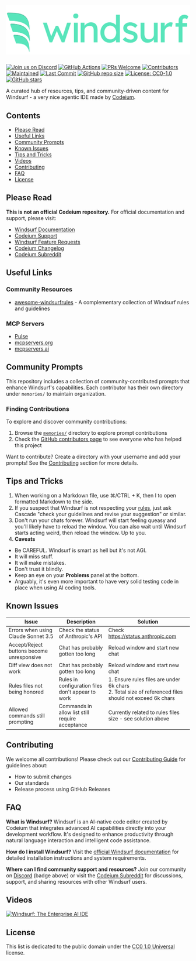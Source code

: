 # [![Windsurf Logo](windsurf_logo_wordmark.png)][windsurf-link]

[![Join us on Discord][discord-shield]][discord-link]
[![GitHub Actions][actions-shield]][actions-link]
[![PRs Welcome][prs-shield]][contributing-link]
[![Contributors][contributors-shield]][contributors-link]
[![Maintained][maintained-shield]][maintained-link]
[![Last Commit][lastcommit-shield]][lastcommit-link]
[![GitHub repo size][reposize-shield]][repo-link]
[![License: CC0-1.0][license-shield]][license-link]
[![GitHub stars][stars-shield]][stars-link]

[windsurf-link]: https://www.codeium.com/windsurf
[discord-shield]: https://img.shields.io/discord/1027685395649015980?logo=discord&logoColor=white&label=Join%20us%20on%20Discord&labelColor=E55882&color=58E5BB
[discord-link]: https://discord.gg/3XFf78nAx5
[actions-shield]: https://github.com/ichoosetoaccept/awesome-windsurf/actions/workflows/markdownlint.yml/badge.svg
[actions-link]: https://github.com/ichoosetoaccept/awesome-windsurf/actions
[prs-shield]: https://img.shields.io/badge/PRs-welcome-58E5BB.svg
[contributing-link]: CONTRIBUTING.md
[contributors-shield]: https://img.shields.io/github/contributors/ichoosetoaccept/awesome-windsurf?color=E55882
[contributors-link]: https://github.com/ichoosetoaccept/awesome-windsurf/graphs/contributors
[maintained-shield]: https://img.shields.io/badge/Maintained-yes-58E5BB.svg
[maintained-link]: https://github.com/ichoosetoaccept/awesome-windsurf/commits/main
[lastcommit-shield]: https://img.shields.io/github/last-commit/ichoosetoaccept/awesome-windsurf?color=58E5BB
[lastcommit-link]: https://github.com/ichoosetoaccept/awesome-windsurf/commits/main
[reposize-shield]: https://img.shields.io/github/repo-size/ichoosetoaccept/awesome-windsurf?color=58E5BB
[repo-link]: https://github.com/ichoosetoaccept/awesome-windsurf
[license-shield]: https://img.shields.io/badge/License-CC0_1.0-E55882.svg
[license-link]: http://creativecommons.org/publicdomain/zero/1.0/
[stars-shield]: https://img.shields.io/github/stars/ichoosetoaccept/awesome-windsurf?style=social
[stars-link]: https://github.com/ichoosetoaccept/awesome-windsurf/stargazers

A curated hub of resources, tips, and community-driven content for Windsurf - a very nice agentic IDE made by [Codeium](https://codeium.com).

## Contents

- [Please Read](#please-read)
- [Useful Links](#useful-links)
- [Community Prompts](#community-prompts)
- [Known Issues](#known-issues)
- [Tips and Tricks](#tips-and-tricks)
- [Videos](#videos)
- [Contributing](#contributing)
- [FAQ](#faq)
- [License](#license)

## Please Read

**This is not an official Codeium repository.** For official documentation and support, please visit:

- [Windsurf Documentation](https://docs.codeium.com/windsurf/getting-started)
- [Codeium Support](https://codeium.com/support)
- [Windsurf Feature Requests](https://codeium.canny.io/feature-requests)
- [Codeium Changelog](https://codeium.com/changelog)
- [Codeium Subreddit](https://www.reddit.com/r/Codeium/)

## Useful Links

### Community Resources

- [awesome-windsurfrules](https://github.com/SchneiderSam/awesome-windsurfrules) - A complementary collection of Windsurf rules and guidelines

### MCP Servers

- [Pulse](https://www.pulsemcp.com/)
- [mcpservers.org](https://www.mcpservers.org/)
- [mcpservers.ai](https://www.mcpservers.ai/)

## Community Prompts

This repository includes a collection of community-contributed prompts that enhance Windsurf's capabilities. Each contributor has their own directory under `memories/` to maintain organization.

### Finding Contributions

To explore and discover community contributions:

1. Browse the [`memories/`](memories/) directory to explore prompt contributions
2. Check the [GitHub contributors page](https://github.com/ichoosetoaccept/awesome-windsurf/graphs/contributors) to see everyone who has helped this project

Want to contribute? Create a directory with your username and add your prompts! See the [Contributing](#contributing) section for more details.

## Tips and Tricks

1. When working on a Markdown file, use ⌘/CTRL + K, then I to open formatted Markdown to the side.
2. If you suspect that Windsurf is not respecting your [rules](https://docs.codeium.com/windsurf/cascade#memories), just ask Cascade "check your guidelines and revise your suggestion" or similar.
3. Don't run your chats forever. Windsurf will start feeling queasy and you'll likely have to reload the window. You can also wait until Windsurf starts acting weird, then reload the window. Up to you.
4. **Caveats**

- Be CAREFUL. Windsurf is smart as hell but it's not AGI.
- It will miss stuff.
- It will make mistakes.
- Don't trust it blindly.
- Keep an eye on your **Problems** panel at the bottom.
- Arguably, it's even more important to have very solid testing code in place when using AI coding tools.

## Known Issues

| Issue | Description | Solution |
|-------|-------------|----------|
| Errors when using Claude Sonnet 3.5 | Check the status of Anthropic's API | Check <https://status.anthropic.com> |
| Accept/Reject buttons become unresponsive | Chat has probably gotten too long | Reload window and start new chat |
| Diff view does not work | Chat has probably gotten too long | Reload window and start new chat |
| Rules files not being honored | Rules in configuration files don't appear to work | 1. Ensure rules files are under 6k chars<br>2. Total size of referenced files should not exceed 6k chars |
| Allowed commands still prompting | Commands in allow list still require acceptance | Currently related to rules files size - see solution above |

## Contributing

We welcome all contributions! Please check out our [Contributing Guide](CONTRIBUTING.md) for guidelines about:

- How to submit changes
- Our standards
- Release process using GitHub Releases

## FAQ

**What is Windsurf?**
Windsurf is an AI-native code editor created by Codeium that integrates advanced AI capabilities directly into your development workflow. It's designed to enhance productivity through natural language interaction and intelligent code assistance.

**How do I install Windsurf?**
Visit the [official Windsurf documentation](https://docs.codeium.com/windsurf/getting-started) for detailed installation instructions and system requirements.

**Where can I find community support and resources?**
Join our community on [Discord](https://discord.gg/3XFf78nAx5) (badge above) or visit the [Codeium Subreddit](https://www.reddit.com/r/Codeium/) for discussions, support, and sharing resources with other Windsurf users.

## Videos

[![Windsurf: The Enterprise AI IDE](https://img.youtube.com/vi/VcUl0vPJwxo/0.jpg)][video-link]

[video-link]: https://www.youtube.com/watch?v=VcUl0vPJwxo

## License

This list is dedicated to the public domain under the [CC0 1.0 Universal](https://creativecommons.org/publicdomain/zero/1.0/) license.
